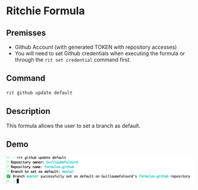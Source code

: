 # Ritchie Formula

## Premisses

- Github Account (with generated TOKEN with repository accesses)
- You will need to set Github credentials when executing the formula or through the `rit set credential` command first.

## Command

```bash
rit github update default
```

## Description

This formula allows the user to set a branch as default.

## Demo

<img class="special-img-class" src="/docs/img/rit-github-update-default.png"/>
